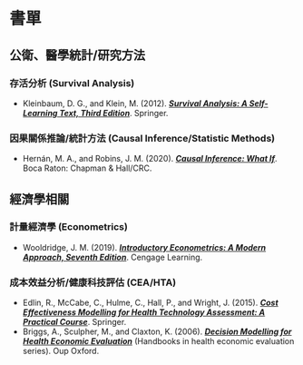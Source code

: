 # 書單

## 公衛、醫學統計/研究方法
### 存活分析 (Survival Analysis)
- Kleinbaum, D. G., and Klein, M. (2012). ***[Survival Analysis: A Self-Learning Text, Third Edition](book/Survival%20Analysis%20-%20A%20Self-learning%20Text%2C%203E/Survival%20Analysis%20-%20A%20Self-learning%20Text%2C%203E%20%5B頁數修正%5D.pdf)***. Springer.

### 因果關係推論/統計方法 (Causal Inference/Statistic Methods)
- Hernán, M. A., and Robins, J. M. (2020). ***[Causal Inference: What If](book/Causal%20Inference%20-%20What%20If/CAUSAL%20INFERENCE%20-%20What%20If%20%5B頁數修正%5D.pdf)***. Boca Raton: Chapman & Hall/CRC.

## 經濟學相關
### 計量經濟學 (Econometrics)
- Wooldridge, J. M. (2019). ***[Introductory Econometrics: A Modern Approach, Seventh Edition](book/Introductory%20Econometrics%20-%20A%20Modern%20Approach%2C%207E/%5BMindTap%20Course%20List%5D%20Introductory%20Econometrics_%20A%20Modern%20Approach%2C%207E%20%5B頁數修正%5D.pdf)***. Cengage Learning.

### 成本效益分析/健康科技評估 (CEA/HTA)
- Edlin, R., McCabe, C., Hulme, C., Hall, P., and Wright, J. (2015). ***[Cost Effectiveness Modelling for Health Technology Assessment: A Practical Course](book/Cost%20Effectiveness%20Modelling%20for%20Health%20Technology%20Assessment%20-%20A%20Practical%20Course/Cost%20Effectiveness%20Modelling%20for%20Health%20Technology%20Assessment.pdf)***. Springer.
- Briggs, A., Sculpher, M., and Claxton, K. (2006). _**[Decision Modelling for Health Economic Evaluation](book/Decision%20Modelling%20for%20Health%20Economic%20Evaluation/%5BHandbooks%20in%20health%20economic%20evaluation%20series%5D%20Decision%20Modelling%20for%20Health%20Economic%20Evaluation%20%5B頁數修正%5D.pdf)**_ (Handbooks in health economic evaluation series). Oup Oxford.
